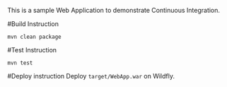 This is a sample Web Application to demonstrate Continuous Integration.

#Build Instruction
```
mvn clean package
```
#Test Instruction
```
mvn test
```
#Deploy instruction
Deploy ```target/WebApp.war``` on Wildfly.

